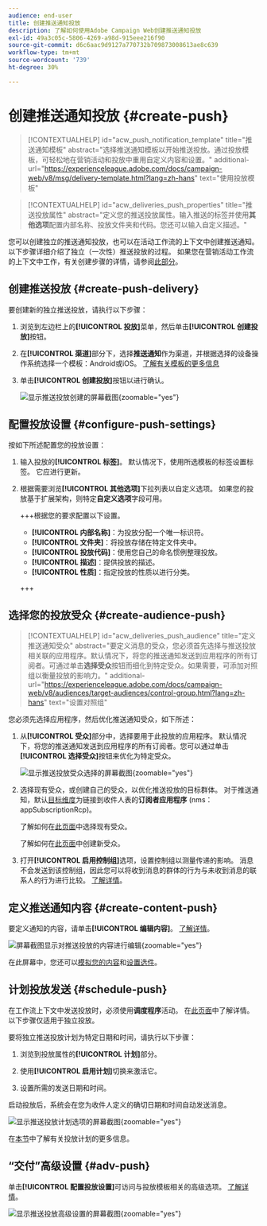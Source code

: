 ```yaml
---
audience: end-user
title: 创建推送通知投放
description: 了解如何使用Adobe Campaign Web创建推送通知投放
exl-id: 49a3c05c-5806-4269-a98d-915eee216f90
source-git-commit: d6c6aac9d9127a770732b709873008613ae8c639
workflow-type: tm+mt
source-wordcount: '739'
ht-degree: 30%

---
```


# 创建推送通知投放 {#create-push}

>[!CONTEXTUALHELP]
>id="acw_push_notification_template"
>title="推送通知模板"
>abstract="选择推送通知模板以开始推送投放。通过投放模板，可轻松地在营销活动和投放中重用自定义内容和设置。"
>additional-url="https://experienceleague.adobe.com/docs/campaign-web/v8/msg/delivery-template.html?lang=zh-hans" text="使用投放模板"

>[!CONTEXTUALHELP]
>id="acw_deliveries_push_properties"
>title="推送投放属性"
>abstract="定义您的推送投放属性。输入推送的标签并使用&#x200B;**其他选项**&#x200B;配置内部名称、投放文件夹和代码。您还可以输入自定义描述。"

您可以创建独立的推送通知投放，也可以在活动工作流的上下文中创建推送通知。 以下步骤详细介绍了独立（一次性）推送投放的过程。 如果您在营销活动工作流的上下文中工作，有关创建步骤的详情，请参阅[此部分](../workflows/activities/channels.md#create-a-delivery-in-a-campaign-workflow)。

## 创建推送投放 {#create-push-delivery}

要创建新的独立推送投放，请执行以下步骤：

1. 浏览到左边栏上的&#x200B;**[!UICONTROL 投放]**&#x200B;菜单，然后单击&#x200B;**[!UICONTROL 创建投放]**&#x200B;按钮。

1. 在&#x200B;**[!UICONTROL 渠道]**&#x200B;部分下，选择&#x200B;**推送通知**&#x200B;作为渠道，并根据选择的设备操作系统选择一个模板：Android或iOS。 [了解有关模板的更多信息](../msg/delivery-template.md)

1. 单击&#x200B;**[!UICONTROL 创建投放]**&#x200B;按钮以进行确认。

   ![显示推送投放创建的屏幕截图](assets/push_create_1.png){zoomable="yes"}

## 配置投放设置 {#configure-push-settings}

按如下所述配置您的投放设置：

1. 输入投放的&#x200B;**[!UICONTROL 标签]**。 默认情况下，使用所选模板的标签设置标签。 它应进行更新。

1. 根据需要浏览&#x200B;**[!UICONTROL 其他选项]**&#x200B;下拉列表以自定义选项。 如果您的投放基于扩展架构，则特定&#x200B;**自定义选项**&#x200B;字段可用。

   +++根据您的要求配置以下设置。
   * **[!UICONTROL 内部名称]**：为投放分配一个唯一标识符。
   * **[!UICONTROL 文件夹]**：将投放存储在特定文件夹中。
   * **[!UICONTROL 投放代码]**：使用您自己的命名惯例整理投放。
   * **[!UICONTROL 描述]**：提供投放的描述。
   * **[!UICONTROL 性质]**：指定投放的性质以进行分类。

   +++

## 选择您的投放受众 {#create-audience-push}

>[!CONTEXTUALHELP]
>id="acw_deliveries_push_audience"
>title="定义推送通知受众"
>abstract="要定义消息的受众，您必须首先选择与推送投放相关联的应用程序。默认情况下，将您的推送通知发送到应用程序的所有订阅者。可通过单击&#x200B;**选择受众**&#x200B;按钮而细化到特定受众。如果需要，可添加对照组以衡量投放的影响力。"
>additional-url="https://experienceleague.adobe.com/docs/campaign-web/v8/audiences/target-audiences/control-group.html?lang=zh-hans" text="设置对照组"

您必须先选择应用程序，然后优化推送通知受众，如下所述：

1. 从&#x200B;**[!UICONTROL 受众]**&#x200B;部分中，选择要用于此投放的应用程序。 默认情况下，将您的推送通知发送到应用程序的所有订阅者。您可以通过单击&#x200B;**[!UICONTROL 选择受众]**&#x200B;按钮来优化为特定受众。

   ![显示推送投放受众选择的屏幕截图](assets/push_create_2.png){zoomable="yes"}

1. 选择现有受众，或创建自己的受众，以优化推送投放的目标群体。 对于推送通知，默认[目标维度](../audience/about-recipients.md#targeting-dimensions)为链接到收件人表的&#x200B;**订阅者应用程序** (nms：appSubscriptionRcp)。

   了解如何在[此页面](../audience/add-audience.md)中选择现有受众。

   了解如何在[此页面](../audience/one-time-audience.md)中创建新受众。

1. 打开&#x200B;**[!UICONTROL 启用控制组]**&#x200B;选项，设置控制组以测量传递的影响。 消息不会发送到该控制组，因此您可以将收到消息的群体的行为与未收到消息的联系人的行为进行比较。 [了解详情](../audience/control-group.md)。

## 定义推送通知内容 {#create-content-push}

要定义通知的内容，请单击&#x200B;**[!UICONTROL 编辑内容]**。 [了解详情](content-push.md)。

![屏幕截图显示对推送投放的内容进行编辑](assets/push_create_5.png){zoomable="yes"}

在此屏幕中，您还可以[模拟您的内容](../preview-test/preview-test.md)和[设置选件](../msg/offers.md)。

## 计划投放发送 {#schedule-push}

在工作流上下文中发送投放时，必须使用&#x200B;**调度程序**&#x200B;活动。 在[此页面](../workflows/activities/scheduler.md)中了解详情。 以下步骤仅适用于独立投放。

要将独立推送投放计划为特定日期和时间，请执行以下步骤：

1. 浏览到投放属性的&#x200B;**[!UICONTROL 计划]**&#x200B;部分。

1. 使用&#x200B;**[!UICONTROL 启用计划]**&#x200B;切换来激活它。

1. 设置所需的发送日期和时间。

启动投放后，系统会在您为收件人定义的确切日期和时间自动发送消息。

![显示推送投放计划选项的屏幕截图](assets/push_create_3.png){zoomable="yes"}

在[本节](../msg/gs-deliveries.md#gs-schedule)中了解有关投放计划的更多信息。

## “交付”高级设置 {#adv-push}

单击&#x200B;**[!UICONTROL 配置投放设置]**&#x200B;可访问与投放模板相关的高级选项。 [了解详情](../advanced-settings/delivery-settings.md)。

![显示推送投放高级设置的屏幕截图](assets/push_create_4.png){zoomable="yes"}